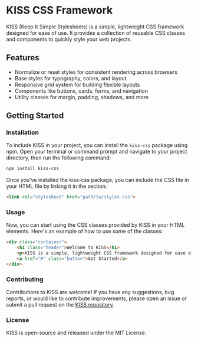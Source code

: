 # KISS CSS Framework

KISS (Keep It Simple Stylesheets) is a simple, lightweight CSS framework designed for ease of use. It provides a collection of reusable CSS classes and components to quickly style your web projects.

## Features

- Normalize or reset styles for consistent rendering across browsers
- Base styles for typography, colors, and layout
- Responsive grid system for building flexible layouts
- Components like buttons, cards, forms, and navigation
- Utility classes for margin, padding, shadows, and more

## Getting Started

### Installation

To include KISS in your project, you can install the `kiss-css` package using npm. Open your terminal or command prompt and navigate to your project directory, then run the following command:

```bash
npm install kiss-css
```
Once you've installed the kiss-css package, you can include the CSS file in your HTML file by linking it in the <head> section:

```html
<link rel="stylesheet" href="path/to/styles.css">
```

### Usage

Now, you can start using the CSS classes provided by KISS in your HTML elements. Here's an example of how to use some of the classes:

```html
<div class="container">
    <h1 class="header">Welcome to KISS</h1>
    <p>KISS is a simple, lightweight CSS framework designed for ease of use. Below are some examples of components you can build using KISS.</p>
    <a href="#" class="button">Get Started</a>
</div>
```

### Contributing

Contributions to KISS are welcome! If you have any suggestions, bug reports, or would like to contribute improvements, please open an issue or submit a pull request on the [KISS repository](https://github.com/nikohoffren/kiss-css).

### License

KISS is open-source and released under the MIT License.
